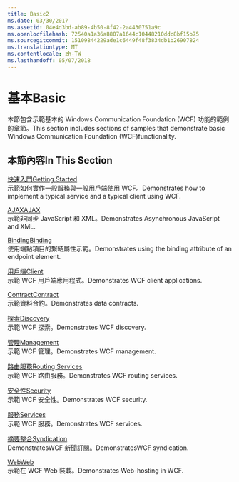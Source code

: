```yaml
---
title: Basic2
ms.date: 03/30/2017
ms.assetid: 04e4d3bd-ab89-4b50-8f42-2a4430751a9c
ms.openlocfilehash: 72540a1a36a8807a1644c10448210ddc8bf15b75
ms.sourcegitcommit: 15109844229ade1c6449f48f3834db1b26907824
ms.translationtype: MT
ms.contentlocale: zh-TW
ms.lasthandoff: 05/07/2018
---
```

# <a name="basic"></a><span data-ttu-id="444e2-102">基本</span><span class="sxs-lookup"><span data-stu-id="444e2-102">Basic</span></span>
<span data-ttu-id="444e2-103">本節包含示範基本的 Windows Communication Foundation (WCF) 功能的範例的章節。</span><span class="sxs-lookup"><span data-stu-id="444e2-103">This section includes sections of samples that demonstrate basic Windows Communication Foundation (WCF)functionality.</span></span>  
  
## <a name="in-this-section"></a><span data-ttu-id="444e2-104">本節內容</span><span class="sxs-lookup"><span data-stu-id="444e2-104">In This Section</span></span>  
 [<span data-ttu-id="444e2-105">快速入門</span><span class="sxs-lookup"><span data-stu-id="444e2-105">Getting Started</span></span>](../../../../docs/framework/wcf/samples/getting-started-sample.md)  
 <span data-ttu-id="444e2-106">示範如何實作一般服務與一般用戶端使用 WCF。</span><span class="sxs-lookup"><span data-stu-id="444e2-106">Demonstrates how to implement a typical service and a typical client using WCF.</span></span>  
  
 [<span data-ttu-id="444e2-107">AJAX</span><span class="sxs-lookup"><span data-stu-id="444e2-107">AJAX</span></span>](../../../../docs/framework/wcf/samples/ajax.md)  
 <span data-ttu-id="444e2-108">示範非同步 JavaScript 和 XML。</span><span class="sxs-lookup"><span data-stu-id="444e2-108">Demonstrates Asynchronous JavaScript and XML.</span></span>  
  
 [<span data-ttu-id="444e2-109">Binding</span><span class="sxs-lookup"><span data-stu-id="444e2-109">Binding</span></span>](../../../../docs/framework/wcf/samples/binding.md)  
 <span data-ttu-id="444e2-110">使用端點項目的繫結屬性示範。</span><span class="sxs-lookup"><span data-stu-id="444e2-110">Demonstrates using the binding attribute of an endpoint element.</span></span>  
  
 [<span data-ttu-id="444e2-111">用戶端</span><span class="sxs-lookup"><span data-stu-id="444e2-111">Client</span></span>](../../../../docs/framework/wcf/samples/client.md)  
 <span data-ttu-id="444e2-112">示範 WCF 用戶端應用程式。</span><span class="sxs-lookup"><span data-stu-id="444e2-112">Demonstrates WCF client applications.</span></span>  
  
 [<span data-ttu-id="444e2-113">Contract</span><span class="sxs-lookup"><span data-stu-id="444e2-113">Contract</span></span>](../../../../docs/framework/wcf/samples/contract.md)  
 <span data-ttu-id="444e2-114">示範資料合約。</span><span class="sxs-lookup"><span data-stu-id="444e2-114">Demonstrates data contracts.</span></span>  
  
 [<span data-ttu-id="444e2-115">探索</span><span class="sxs-lookup"><span data-stu-id="444e2-115">Discovery</span></span>](../../../../docs/framework/wcf/samples/discovery-samples.md)  
 <span data-ttu-id="444e2-116">示範 WCF 探索。</span><span class="sxs-lookup"><span data-stu-id="444e2-116">Demonstrates WCF discovery.</span></span>  
  
 [<span data-ttu-id="444e2-117">管理</span><span class="sxs-lookup"><span data-stu-id="444e2-117">Management</span></span>](../../../../docs/framework/wcf/samples/management.md)  
 <span data-ttu-id="444e2-118">示範 WCF 管理。</span><span class="sxs-lookup"><span data-stu-id="444e2-118">Demonstrates WCF management.</span></span>  
  
 [<span data-ttu-id="444e2-119">路由服務</span><span class="sxs-lookup"><span data-stu-id="444e2-119">Routing Services</span></span>](../../../../docs/framework/wcf/samples/routing-services.md)  
 <span data-ttu-id="444e2-120">示範 WCF 路由服務。</span><span class="sxs-lookup"><span data-stu-id="444e2-120">Demonstrates WCF routing services.</span></span>  
  
 [<span data-ttu-id="444e2-121">安全性</span><span class="sxs-lookup"><span data-stu-id="444e2-121">Security</span></span>](../../../../docs/framework/wcf/samples/security-in-wcf.md)  
 <span data-ttu-id="444e2-122">示範 WCF 安全性。</span><span class="sxs-lookup"><span data-stu-id="444e2-122">Demonstrates WCF security.</span></span>  
  
 [<span data-ttu-id="444e2-123">服務</span><span class="sxs-lookup"><span data-stu-id="444e2-123">Services</span></span>](../../../../docs/framework/wcf/samples/services.md)  
 <span data-ttu-id="444e2-124">示範 WCF 服務。</span><span class="sxs-lookup"><span data-stu-id="444e2-124">Demonstrates WCF services.</span></span>  
  
 [<span data-ttu-id="444e2-125">摘要整合</span><span class="sxs-lookup"><span data-stu-id="444e2-125">Syndication</span></span>](../../../../docs/framework/wcf/samples/syndication.md)  
 <span data-ttu-id="444e2-126">DemonstratesWCF 新聞訂閱。</span><span class="sxs-lookup"><span data-stu-id="444e2-126">DemonstratesWCF syndication.</span></span>  
  
 [<span data-ttu-id="444e2-127">Web</span><span class="sxs-lookup"><span data-stu-id="444e2-127">Web</span></span>](../../../../docs/framework/wcf/samples/web.md)  
 <span data-ttu-id="444e2-128">示範在 WCF Web 裝載。</span><span class="sxs-lookup"><span data-stu-id="444e2-128">Demonstrates Web-hosting in WCF.</span></span>
